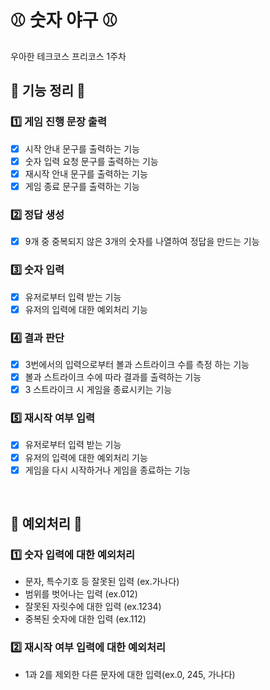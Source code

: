 # :baseball: 숫자 야구 :baseball:
우아한 테크코스 프리코스 1주차 


## :potato: 기능 정리 :potato:
### :one: 게임 진행 문장 출력
* [X] 시작 안내 문구를 출력하는 기능
* [X] 숫자 입력 요청 문구를 출력하는 기능
* [X] 재시작 안내 문구를 출력하는 기능
* [X] 게임 종료 문구를 출력하는 기능

### :two: 정답 생성
* [X] 9개 중 중복되지 않은 3개의 숫자를 나열하여 정답을 만드는 기능

### :three: 숫자 입력
* [X] 유저로부터 입력 받는 기능
* [X] 유저의 입력에 대한 예외처리 기능

### :four: 결과 판단
* [X] 3번에서의 입력으로부터 볼과 스트라이크 수를 측정 하는 기능
* [X] 볼과 스트라이크 수에 따라 결과를 출력하는 기능
* [X] 3 스트라이크 시 게임을 종료시키는 기능

### :five: 재시작 여부 입력
* [X] 유저로부터 입력 받는 기능
* [X] 유저의 입력에 대한 예외처리 기능
* [X] 게임을 다시 시작하거나 게임을 종료하는 기능

<br/>

## :triangular_ruler: 예외처리 :triangular_ruler:
### :one: 숫자 입력에 대한 예외처리
* 문자, 특수기호 등 잘못된 입력 (ex.가나다)
* 범위를 벗어나는 입력 (ex.012)
* 잘못된 자릿수에 대한 입력 (ex.1234)
* 중복된 숫자에 대한 입력 (ex.112)

### :two: 재시작 여부 입력에 대한 예외처리
* 1과 2를 제외한 다른 문자에 대한 입력(ex.0, 245, 가나다)